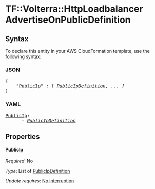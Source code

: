 # TF::Volterra::HttpLoadbalancer AdvertiseOnPublicDefinition

## Syntax

To declare this entity in your AWS CloudFormation template, use the following syntax:

### JSON

<pre>
{
    "<a href="#publicip" title="PublicIp">PublicIp</a>" : <i>[ <a href="publicipdefinition.md">PublicIpDefinition</a>, ... ]</i>
}
</pre>

### YAML

<pre>
<a href="#publicip" title="PublicIp">PublicIp</a>: <i>
      - <a href="publicipdefinition.md">PublicIpDefinition</a></i>
</pre>

## Properties

#### PublicIp

_Required_: No

_Type_: List of <a href="publicipdefinition.md">PublicIpDefinition</a>

_Update requires_: [No interruption](https://docs.aws.amazon.com/AWSCloudFormation/latest/UserGuide/using-cfn-updating-stacks-update-behaviors.html#update-no-interrupt)

